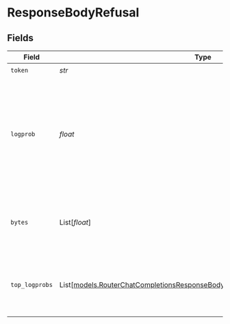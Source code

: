 # ResponseBodyRefusal


## Fields

| Field                                                                                                                                                              | Type                                                                                                                                                               | Required                                                                                                                                                           | Description                                                                                                                                                        |
| ------------------------------------------------------------------------------------------------------------------------------------------------------------------ | ------------------------------------------------------------------------------------------------------------------------------------------------------------------ | ------------------------------------------------------------------------------------------------------------------------------------------------------------------ | ------------------------------------------------------------------------------------------------------------------------------------------------------------------ |
| `token`                                                                                                                                                            | *str*                                                                                                                                                              | :heavy_check_mark:                                                                                                                                                 | The token.                                                                                                                                                         |
| `logprob`                                                                                                                                                          | *float*                                                                                                                                                            | :heavy_check_mark:                                                                                                                                                 | The log probability of this token, if it is within the top 20 most likely tokens. Otherwise, the value -9999.0 is used to signify that the token is very unlikely. |
| `bytes`                                                                                                                                                            | List[*float*]                                                                                                                                                      | :heavy_check_mark:                                                                                                                                                 | A list of integers representing the UTF-8 bytes representation of the token.                                                                                       |
| `top_logprobs`                                                                                                                                                     | List[[models.RouterChatCompletionsResponseBodyRouterChatCompletionsTopLogprobs](../models/routerchatcompletionsresponsebodyrouterchatcompletionstoplogprobs.md)]   | :heavy_check_mark:                                                                                                                                                 | List of the most likely tokens and their log probability, at this token position.                                                                                  |
